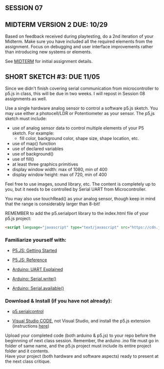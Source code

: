 
## SESSION 07

## MIDTERM VERSION 2 DUE: 10/29
     
Based on feedback received during playtesting, do a 2nd iteration of your Midterm. Make sure you have included all the required elements from the assignment. Focus on debugging and user interface improvements rather than introducing new systems or elements.

See [MIDTERM](https://github.com/entertainmenttechnology/Pokorny-MTEC2280_D10-Fall2025/blob/main/assignments/MIDTERM.md) for initial assignment details.

## SHORT SKETCH #3: DUE 11/05
Since we didn't finish covering serial communication from microcontroller to p5.js in class, this will be due in two weeks. I will repost in Session 08 assignments as well.

Use a single hardware analog sensor to control a software p5.js sketch. You may use either a photocell/LDR or Potentiometer as your sensor. The p5,js sketch must include:
- use of analog sensor data to control multiple elements of your P5 sketch. For example:
    - fill color, background color, shape size, shape location, etc.
- use of map() function
- use of declared variables
- use of background()
- use of fill()
- at least three graphics primitives
- display window width: max of 1080, min of 400
- display window height: max of 720, min of 400

Feel free to use images, sound library, etc. The content is completely up to you, but it needs to be controlled by Serial UART from Microcontroller.             

You may also use touchRead() as your analog sensor, though keep in mind that the range is considerably larger than 8-bit!

REMEMBER to add the p5.serialport library to the index.html file of your p5.js project:

```html
<script language="javascript" type="text/javascript" src="https://cdn.jsdelivr.net/npm/p5.serialserver@0.0.28/lib/p5.serialport.js"></script>
```

### Familiarize yourself with:

* [P5.JS: Getting Started](https://p5js.org/tutorials/setting-up-your-environment/)    

* [P5.JS: Reference](https://p5js.org/reference/)

* [Arduino: UART Explained](https://docs.arduino.cc/learn/communication/uart/)

* [Arduino: Serial.write()](https://docs.arduino.cc/language-reference/en/functions/communication/serial/write/)

* [Arduino: Serial.available()](https://docs.arduino.cc/language-reference/en/functions/communication/serial/available/)

### Download & Install (if you have not already):

* [p5.serialcontrol](https://github.com/p5-serial/p5.serialcontrol/releases/tag/0.1.2)

* [Visual Studio CODE](https://code.visualstudio.com/download), not Visual Studio, and install the p5.js extension (instructions [here](https://p5js.org/tutorials/setting-up-your-environment/))

Upload your completed code (both arduino & p5.js) to your repo before the beginnning of next class session. Remember, the arduino .ino file must go in folder of same name, and the p5.js project must include its entire project folder and it contents.   
Have your project (both hardware and software aspects) ready to present at the next class critique.

